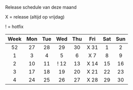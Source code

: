Release schedule van deze maand

X = release (altijd op vrijdag)

! = hotfix

|Week|Mon|Tue|Wed|Thu|Fri|Sat|Sun|
|:-:|:-:|:-:|:-:|:-:|:-:|:-:|:-:|
|52|27|28|29|30|X 31|1|2|
|1|3|4|5|6|X 7|8|9|
|2|10|11| ! 12|13|X 14|15|16|
|3|17|18|19|20|X 21|22|23|
|4|24|25|26|27|X 28|29|30|
